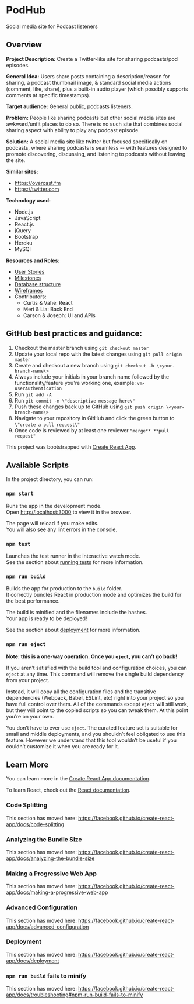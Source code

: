 # PodHub
Social media site for Podcast listeners

## Overview
**Project Description:** Create a Twitter-like site for sharing podcasts/pod episodes.

**General Idea:** Users share posts containing a description/reason for sharing, a podcast thumbnail image, & standard social media actions (comment, like, share), plus a built-in audio player (which possibly supports comments at specific timestamps).

**Target audience:** General public, podcasts listeners.

**Problem:** People like sharing podcasts but other social media sites are awkward/unfit places to do so. There is no such site that combines social sharing aspect with ability to play any podcast episode. 

**Solution:** A social media site like twitter but focused specifically on podcasts, where sharing podcasts is seamless -- with features designed to promote discovering, discussing, and listening to podcasts without leaving the site.

**Similar sites:** 
- https://overcast.fm 
- https://twitter.com

**Technology used:**
-   Node.js
-   JavaScript
-   React.js
-   jQuery
-   Bootstrap
-   Heroku
-   MySQl

**Resources and Roles:**
- [User Stories](https://github.com/vaheminasyan2/podhub/issues/4)
- [Milestones](https://github.com/vaheminasyan2/podhub/issues/5)
- [Database structure]()
- [Wireframes]()
- Contributors: 
  - Curtis & Vahe: React
  - Meri & Lia: Back End
  - Carson & Joseph: UI and APIs

## GitHub best practices and guidance:
1.  Checkout the master branch using `git checkout master`
2.  Update your local repo with the latest changes using `git pull origin master`
3.  Create and checkout a new branch using `git checkout -b \<your-branch-name\>`
4.  Always include your initials in your branch name followed by the functionality/feature you're working one, example: `vm-userAuthentication`
5.  Run `git add -A`
6.  Run `git commit -m \"descriptive message here\"`
7.  Push these changes back up to GitHub using `git push origin \<your-branch-name\>`
8.  Navigate to your repository in GitHub and click the green button to `\"create a pull request\"`
9. Once code is reviewed by at least one reviewer `"merge** **pull request"`


This project was bootstrapped with [Create React App](https://github.com/facebook/create-react-app).

## Available Scripts

In the project directory, you can run:

### `npm start`

Runs the app in the development mode.<br>
Open [http://localhost:3000](http://localhost:3000) to view it in the browser.

The page will reload if you make edits.<br>
You will also see any lint errors in the console.

### `npm test`

Launches the test runner in the interactive watch mode.<br>
See the section about [running tests](https://facebook.github.io/create-react-app/docs/running-tests) for more information.

### `npm run build`

Builds the app for production to the `build` folder.<br>
It correctly bundles React in production mode and optimizes the build for the best performance.

The build is minified and the filenames include the hashes.<br>
Your app is ready to be deployed!

See the section about [deployment](https://facebook.github.io/create-react-app/docs/deployment) for more information.

### `npm run eject`

**Note: this is a one-way operation. Once you `eject`, you can’t go back!**

If you aren’t satisfied with the build tool and configuration choices, you can `eject` at any time. This command will remove the single build dependency from your project.

Instead, it will copy all the configuration files and the transitive dependencies (Webpack, Babel, ESLint, etc) right into your project so you have full control over them. All of the commands except `eject` will still work, but they will point to the copied scripts so you can tweak them. At this point you’re on your own.

You don’t have to ever use `eject`. The curated feature set is suitable for small and middle deployments, and you shouldn’t feel obligated to use this feature. However we understand that this tool wouldn’t be useful if you couldn’t customize it when you are ready for it.

## Learn More

You can learn more in the [Create React App documentation](https://facebook.github.io/create-react-app/docs/getting-started).

To learn React, check out the [React documentation](https://reactjs.org/).

### Code Splitting

This section has moved here: https://facebook.github.io/create-react-app/docs/code-splitting

### Analyzing the Bundle Size

This section has moved here: https://facebook.github.io/create-react-app/docs/analyzing-the-bundle-size

### Making a Progressive Web App

This section has moved here: https://facebook.github.io/create-react-app/docs/making-a-progressive-web-app

### Advanced Configuration

This section has moved here: https://facebook.github.io/create-react-app/docs/advanced-configuration

### Deployment

This section has moved here: https://facebook.github.io/create-react-app/docs/deployment

### `npm run build` fails to minify

This section has moved here: https://facebook.github.io/create-react-app/docs/troubleshooting#npm-run-build-fails-to-minify
